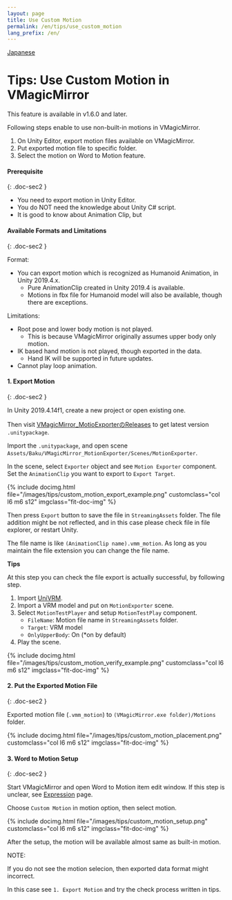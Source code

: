 ```yaml
---
layout: page
title: Use Custom Motion
permalink: /en/tips/use_custom_motion
lang_prefix: /en/
---
```


[Japanese](../../tips/use_custom_motion)

# Tips: Use Custom Motion in VMagicMirror

This feature is available in v1.6.0 and later.

Following steps enable to use non-built-in motions in VMagicMirror.

1. On Unity Editor, export motion files available on VMagicMirror.
2. Put exported motion file to specific folder.
3. Select the motion on Word to Motion feature.

#### Prerequisite
{: .doc-sec2 }

<div class="doc-ul" markdown="1">

- You need to export motion in Unity Editor.
- You do NOT need the knowledge about Unity C# script.
- It is good to know about Animation Clip, but 

</div>

#### Available Formats and Limitations
{: .doc-sec2 }

Format:

<div class="doc-ul" markdown="1">

- You can export motion which is recognized as Humanoid Animation, in Unity 2019.4.x.
    - Pure AnimationClip created in Unity 2019.4 is available.
    - Motions in fbx file for Humanoid model will also be available, though there are exceptions.

</div>

Limitations:

<div class="doc-ul" markdown="1">

- Root pose and lower body motion is not played.
    - This is because VMagicMirror originally assumes upper body only motion.
- IK based hand motion is not played, though exported in the data.
    - Hand IK will be supported in future updates.
- Cannot play loop animation.

</div>

#### 1. Export Motion
{: .doc-sec2 }

In Unity 2019.4.14f1, create a new project or open existing one.

Then visit [VMagicMirror_MotioExporterのReleases](https://github.com/malaybaku/VMagicMirror_MotionExporter/releases) to get latest version `.unitypackage`.

Import the `.unitypackage`, and open scene `Assets/Baku/VMagicMirror_MotionExporter/Scenes/MotionExporter`.

In the scene, select `Exporter` object and see `Motion Exporter` component. Set the `AnimationClip` you want to export to `Export Target`.

<div class="row">
{% include docimg.html file="/images/tips/custom_motion_export_example.png" customclass="col l6 m6 s12" imgclass="fit-doc-img" %}
</div>

Then press `Export` button to save the file in `StreamingAssets` folder. The file addition might be not reflected, and in this case please check file in file explorer, or restart Unity.

The file name is like `(AnimationClip name).vmm_motion`. As long as you maintain the file extension you can change the file name.

<div class="note-area" markdown="1">

**Tips**

At this step you can check the file export is actually successful, by following step.

1. Import [UniVRM](https://github.com/vrm-c/UniVRM).
2. Import a VRM model and put on `MotionExporter` scene.
3. Select `MotionTestPlayer` and setup `MotionTestPlay` component.
    - `FileName`: Motion file name in `StreamingAssets` folder.
    - `Target`: VRM model
    - `OnlyUpperBody`: On (*on by default)
4. Play the scene.

<div class="row">
{% include docimg.html file="/images/tips/custom_motion_verify_example.png" customclass="col l6 m6 s12" imgclass="fit-doc-img" %}
</div>

</div>

#### 2. Put the Exported Motion File
{: .doc-sec2 }

Exported motion file (`.vmm_motion`) to `(VMagicMirror.exe folder)/Motions` folder.

<div class="row">
{% include docimg.html file="/images/tips/custom_motion_placement.png" customclass="col l6 m6 s12" imgclass="fit-doc-img" %}
</div>


#### 3. Word to Motion Setup
{: .doc-sec2 }

Start VMagicMirror and open Word to Motion item edit window. If this step is unclear, see [Expression](../docs/expressions) page.

Choose `Custom Motion` in motion option, then select motion.

<div class="row">
{% include docimg.html file="/images/tips/custom_motion_setup.png" customclass="col l6 m6 s12" imgclass="fit-doc-img" %}
</div>

After the setup, the motion will be available almost same as built-in motion.

<div class="note-area" markdown="1">

NOTE:

If you do not see the motion selecion, then exported data format might incorrect.

In this case see `1. Export Motion` and try the check process written in tips.

</div>
